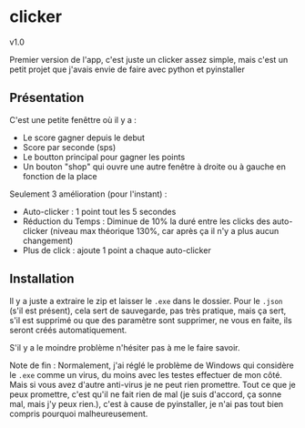 # clicker

v1.0

Premier version de l'app, c'est juste un clicker assez simple, mais c'est un petit projet que j'avais envie de faire avec python et pyinstaller

## Présentation

C'est une petite fenêttre où il y a : 
- Le score gagner depuis le debut
- Score par seconde (sps)
- Le boutton principal pour gagner les points
- Un bouton "shop" qui ouvre une autre fenêtre à droite ou à gauche en fonction de la place

Seulement 3 amélioration (pour l'instant) :
- Auto-clicker : 1 point tout les 5 secondes
- Réduction du Temps : Diminue de 10% la duré entre les clicks des auto-clicker (niveau max théorique 130%, car après ça il n'y a plus aucun changement)
- Plus de click : ajoute 1 point a chaque auto-clicker

## Installation

Il y a juste a extraire le zip et laisser le `.exe` dans le dossier.
Pour le `.json` (s'il est présent), cela sert de sauvegarde, pas très pratique, mais ça sert, s'il est supprimé ou que des paramètre sont supprimer, ne vous en faite, ils seront créés automatiquement.

S'il y a le moindre problème n'hésiter pas à me le faire savoir.

Note de fin :
Normalement, j'ai réglé le problème de Windows qui considère le `.exe` comme un virus, du moins avec les testes effectuer de mon côté. Mais si vous avez d'autre anti-virus je ne peut rien promettre.
Tout ce que je peux promettre, c'est qu'il ne fait rien de mal (je suis d'accord, ça sonne mal, mais j'y peux rien.), c'est à cause de pyinstaller, je n'ai pas tout bien compris pourquoi malheureusement.
